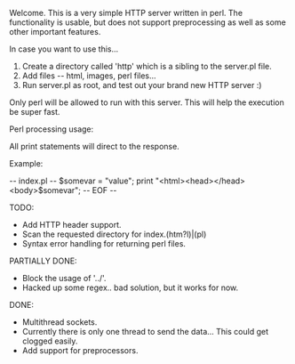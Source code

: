 Welcome. This is a very simple HTTP server written in perl.
The functionality is usable, but does not support preprocessing as well as some other important features.

In case you want to use this...

1. Create a directory called 'http' which is a sibling to the server.pl file.
2. Add files -- html, images, perl files...
3. Run server.pl as root, and test out your brand new HTTP server :)

Only perl will be allowed to run with this server.
This will help the execution be super fast.

Perl processing usage:

All print statements will direct to the response.

Example:

-- index.pl --
$somevar = "value";
print "<html><head></head><body>$somevar</body></html>";
-- EOF --

TODO:

- Add HTTP header support.
- Scan the requested directory for index\.(htm?l)|(pl)
- Syntax error handling for returning perl files.

PARTIALLY DONE:

- Block the usage of '../'.
 - Hacked up some regex.. bad solution, but it works for now.

DONE:

- Multithread sockets.
 - Currently there is only one thread to send the data... This could get clogged easily.
- Add support for preprocessors.

